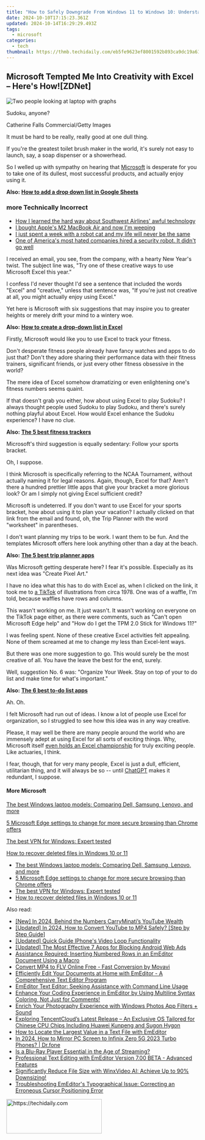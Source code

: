 ```yaml
---
title: "How to Safely Downgrade From Windows 11 to Windows 10: Understanding the Important Limitations"
date: 2024-10-10T17:15:23.361Z
updated: 2024-10-14T16:29:29.493Z
tags:
  - microsoft
categories:
  - tech
thumbnail: https://thmb.techidaily.com/eb5fe9623ef8001592b893ca9dc19a617df53079daa5a9aa99a5d5766cabadbb.jpg
---
```


## Microsoft Tempted Me Into Creativity with Excel – Here's How![ZDNet]

![Two people looking at laptop with graphs](https://www.zdnet.com/a/img/resize/eafd1a387bb7e6b0265f3284c302e0f46ce07339/2023/02/03/af3b58e0-11c8-4c69-a84b-e91c7dc510eb/gettyimages-1441723112.jpg?auto=webp&width=1280)

Sudoku, anyone?

Catherine Falls Commercial/Getty Images

It must be hard to be really, really good at one dull thing.

If you're the greatest toilet brush maker in the world, it's surely not easy to launch, say, a soap dispenser or a showerhead.

So I welled up with sympathy on hearing that [Microsoft](https://www.zdnet.com/home-and-office/work-life/microsoft-teams-premium-is-getting-a-gpt-boost-via-openai/) is desperate for you to take one of its dullest, most successful products, and actually enjoy using it.

**Also:** [**How to add a drop down list in Google Sheets**](https://www.zdnet.com/home-and-office/work-life/how-to-add-a-drop-down-list-in-google-sheets/)

### more Technically Incorrect

* [How I learned the hard way about Southwest Airlines' awful technology](https://www.zdnet.com/article/how-i-learned-the-hard-way-about-southwest-airlines-awful-technology/)
* [I bought Apple's M2 MacBook Air and now I'm weeping](https://www.zdnet.com/article/i-bought-apples-m2-macbook-air-and-now-im-weeping/)
* [I just spent a week with a robot cat and my life will never be the same](https://www.zdnet.com/article/i-just-spent-a-week-with-a-robot-cat-and-my-life-will-never-be-the-same/)
* [One of America's most hated companies hired a security robot. It didn't go well](https://www.zdnet.com/article/one-of-americas-most-hated-companies-hired-a-security-robot-it-didnt-go-well/)

I received an email, you see, from the company, with a hearty New Year's twist. The subject line was, "Try one of these creative ways to use Microsoft Excel this year." 

I confess I'd never thought I'd see a sentence that included the words "Excel" and "creative," unless that sentence was, "If you're just not creative at all, you might actually enjoy using Excel." 

Yet here is Microsoft with six suggestions that may inspire you to greater heights or merely drift your mind to a wintery woe.

**Also:** [**How to create a drop-down list in Excel**](https://www.zdnet.com/home-and-office/work-life/how-to-create-a-drop-down-list-in-excel/)

Firstly, Microsoft would like you to use Excel to track your fitness. 

Don't desperate fitness people already have fancy watches and apps to do just that? Don't they adore sharing their performance data with their fitness trainers, significant friends, or just every other fitness obsessive in the world? 

The mere idea of Excel somehow dramatizing or even enlightening one's fitness numbers seems quaint.

If that doesn't grab you either, how about using Excel to play Sudoku? I always thought people used Sudoku to play Sudoku, and there's surely nothing playful about Excel. How would Excel enhance the Sudoku experience? I have no clue.

**Also:** [**The 5 best fitness trackers**](https://www.zdnet.com/article/best-fitness-tracker/) 

Microsoft's third suggestion is equally sedentary: Follow your sports bracket.

Oh, I suppose. 

I think Microsoft is specifically referring to the NCAA Tournament, without actually naming it for legal reasons. Again, though, Excel for that? Aren't there a hundred prettier little apps that give your bracket a more glorious look? Or am I simply not giving Excel sufficient credit?

Microsoft is undeterred. If you don't want to use Excel for your sports bracket, how about using it to plan your vacation? I actually clicked on that link from the email and found, oh, the Trip Planner with the word "worksheet" in parentheses. 

I don't want planning my trips to be work. I want them to be fun. And the templates Microsoft offers here look anything other than a day at the beach.

**Also:** [**The 5 best trip planner apps**](https://www.zdnet.com/article/best-trip-planner-app/)

Was Microsoft getting desperate here? I fear it's possible. Especially as its next idea was "Create Pixel Art." 

I have no idea what this has to do with Excel as, when I clicked on the link, it took me to [a TikTok](https://www.tiktok.com/@microsoft365/video/7017812421733633285?ocid=cmm50bixyyq) of illustrations from circa 1978\. One was of a waffle, I'm told, because waffles have rows and columns. 

This wasn't working on me. It just wasn't. It wasn't working on everyone on the TikTok page either, as there were comments, such as "Can't open Microsoft Edge help" and "How do I get the TPM 2.0 Stick for Windows 11?"

I was feeling spent. None of these creative Excel activities felt appealing. None of them screamed at me to change my less than Excel-lent ways.

But there was one more suggestion to go. This would surely be the most creative of all. You have the leave the best for the end, surely.

Well, suggestion No. 6 was: "Organize Your Week. Stay on top of your to do list and make time for what's important."

**Also:** [**The 6 best to-do list apps**](https://www.zdnet.com/home-and-office/work-life/best-to-do-list-app/)

Ah. Oh.

I felt Microsoft had run out of ideas. I know a lot of people use Excel for organization, so I struggled to see how this idea was in any way creative.

Please, it may well be there are many people around the world who are immensely adept at using Excel for all sorts of exciting things. Why, Microsoft itself [even holds an Excel championship](https://www.zdnet.com/article/i-just-watched-microsoft-try-to-make-excel-exciting-recovery-wont-be-easy/) for truly exciting people. Like actuaries, I think.

I fear, though, that for very many people, Excel is just a dull, efficient, utilitarian thing, and it will always be so -- until [ChatGPT](https://www.zdnet.com/article/chatgpts-next-big-challenge-helping-microsoft-to-challenge-google-search/) makes it redundant, I suppose.

#### More Microsoft

[The best Windows laptop models: Comparing Dell, Samsung, Lenovo, and more](https://www.zdnet.com/article/best-windows-laptop/ "The best Windows laptop models: Comparing Dell, Samsung, Lenovo, and more")

[5 Microsoft Edge settings to change for more secure browsing than Chrome offers](https://www.zdnet.com/article/5-microsoft-edge-settings-to-change-for-more-secure-browsing-than-chrome-offers/ "5 Microsoft Edge settings to change for more secure browsing than Chrome offers")

[The best VPN for Windows: Expert tested](https://www.zdnet.com/article/best-vpn-for-windows-pc/ "The best VPN for Windows: Expert tested")

[How to recover deleted files in Windows 10 or 11](https://www.zdnet.com/article/how-to-recover-deleted-files-in-windows-10-or-11/ "How to recover deleted files in Windows 10 or 11")

* [The best Windows laptop models: Comparing Dell, Samsung, Lenovo, and more](https://www.zdnet.com/article/best-windows-laptop/ "The best Windows laptop models: Comparing Dell, Samsung, Lenovo, and more")
* [5 Microsoft Edge settings to change for more secure browsing than Chrome offers](https://www.zdnet.com/article/5-microsoft-edge-settings-to-change-for-more-secure-browsing-than-chrome-offers/ "5 Microsoft Edge settings to change for more secure browsing than Chrome offers")
* [The best VPN for Windows: Expert tested](https://www.zdnet.com/article/best-vpn-for-windows-pc/ "The best VPN for Windows: Expert tested")
* [How to recover deleted files in Windows 10 or 11](https://www.zdnet.com/article/how-to-recover-deleted-files-in-windows-10-or-11/ "How to recover deleted files in Windows 10 or 11")

<ins class="adsbygoogle"
     style="display:block"
     data-ad-format="autorelaxed"
     data-ad-client="ca-pub-7571918770474297"
     data-ad-slot="1223367746"></ins>

<ins class="adsbygoogle"
     style="display:block"
     data-ad-client="ca-pub-7571918770474297"
     data-ad-slot="8358498916"
     data-ad-format="auto"
     data-full-width-responsive="true"></ins>

<span class="atpl-alsoreadstyle">Also read:</span>
<div><ul>
<li><a href="https://facebook-video-share.techidaily.com/new-in-2024-behind-the-numbers-carryminatis-youtube-wealth/"><u>[New] In 2024, Behind the Numbers CarryMinati’s YouTube Wealth</u></a></li>
<li><a href="https://eaxpv-info.techidaily.com/updated-in-2024-how-to-convert-youtube-to-mp4-safely-step-by-step-guide/"><u>[Updated] In 2024, How to Convert YouTube to MP4 Safely? [Step by Step Guide]</u></a></li>
<li><a href="https://facebook-video-share.techidaily.com/updated-quick-guide-iphones-video-loop-functionality/"><u>[Updated] Quick Guide IPhone's Video Loop Functionality</u></a></li>
<li><a href="https://facebook-video-footage.techidaily.com/updated-the-most-effective-7-apps-for-blocking-android-web-ads/"><u>[Updated] The Most Effective 7 Apps for Blocking Android Web Ads</u></a></li>
<li><a href="https://win-reviews.techidaily.com/assistance-required-inserting-numbered-rows-in-an-emeditor-document-using-a-macro/"><u>Assistance Required: Inserting Numbered Rows in an EmEditor Document Using a Macro</u></a></li>
<li><a href="https://win-reviews.techidaily.com/convert-mp4-to-flv-online-free-fast-conversion-by-movavi/"><u>Convert MP4 to FLV Online Free - Fast Conversion by Movavi</u></a></li>
<li><a href="https://win-reviews.techidaily.com/efficiently-edit-your-documents-at-home-with-emeditor-a-comprehensive-text-editor-program/"><u>Efficiently Edit Your Documents at Home with EmEditor - A Comprehensive Text Editor Program</u></a></li>
<li><a href="https://win-reviews.techidaily.com/emeditor-text-editor-seeking-assistance-with-command-line-usage/"><u>EmEditor Text Editor: Seeking Assistance with Command Line Usage</u></a></li>
<li><a href="https://win-reviews.techidaily.com/enhance-your-coding-experience-in-emeditor-by-using-multiline-syntax-coloring-not-just-for-comments/"><u>Enhance Your Coding Experience in EmEditor by Using Multiline Syntax Coloring, Not Just for Comments!</u></a></li>
<li><a href="https://extra-lessons.techidaily.com/enrich-your-photography-experience-with-windows-photos-app-filters-plus-sound/"><u>Enrich Your Photography Experience with Windows Photos App Filters + Sound</u></a></li>
<li><a href="https://techidaily.com/exploring-tencentclouds-latest-release-an-exclusive-os-tailored-for-chinese-cpu-chips-including-huawei-kunpeng-and-sugon-hygon/"><u>Exploring TencentCloud’s Latest Release – An Exclusive OS Tailored for Chinese CPU Chips Including Huawei Kunpeng and Sugon Hygon</u></a></li>
<li><a href="https://win-reviews.techidaily.com/how-to-locate-the-largest-value-in-a-text-file-with-emeditor/"><u>How to Locate the Largest Value in a Text File with EmEditor</u></a></li>
<li><a href="https://screen-mirror.techidaily.com/in-2024-how-to-mirror-pc-screen-to-infinix-zero-5g-2023-turbo-phones-drfone-by-drfone-android/"><u>In 2024, How to Mirror PC Screen to Infinix Zero 5G 2023 Turbo Phones? | Dr.fone</u></a></li>
<li><a href="https://technical-tips.techidaily.com/is-a-blu-ray-player-essential-in-the-age-of-streaming/"><u>Is a Blu-Ray Player Essential in the Age of Streaming?</u></a></li>
<li><a href="https://win-reviews.techidaily.com/professional-text-editing-with-emeditor-version-700-beta-advanced-features/"><u>Professional Text Editing with EmEditor Version 7.00 BETA - Advanced Features</u></a></li>
<li><a href="https://techtrends.techidaily.com/significantly-reduce-file-size-with-winxvideo-ai-achieve-up-to-90-downsizing/"><u>Significantly Reduce File Size with WinxVideo AI: Achieve Up to 90% Downsizing!</u></a></li>
<li><a href="https://win-reviews.techidaily.com/troubleshooting-emeditors-typographical-issue-correcting-an-erroneous-cursor-positioning-error/"><u>Troubleshooting EmEditor's Typographical Issue: Correcting an Erroneous Cursor Positioning Error</u></a></li>
</ul></div>

<!-- affiliate ads begin -->
<a href="https://bluettius.sjv.io/c/5597632/2139112/17108" target="_top" id="2139112">
  <img src="//a.impactradius-go.com/display-ad/17108-2139112" border="0" alt="https://techidaily.com" width="250" height="90"/>
</a>
<img height="0" width="0" src="https://bluettius.sjv.io/i/5597632/2139112/17108" style="position:absolute;visibility:hidden;" border="0" />
<!-- affiliate ads end -->


